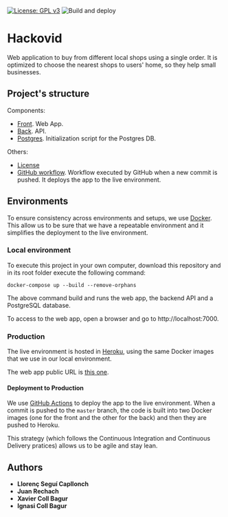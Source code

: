 [![License: GPL v3](https://img.shields.io/badge/License-GPLv3-blue.svg)](https://www.gnu.org/licenses/gpl-3.0)
![Build and deploy](https://github.com/Els-Illencs/hackovid/workflows/Build%20and%20publish%20to%20Heroku/badge.svg?branch=master)

# Hackovid
Web application to buy from different local shops using a single order. It is optimized to choose the nearest shops to users' home, so they help small businesses.

## Project's structure
Components:
* [Front](front). Web App.
* [Back](back). API.
* [Postgres](postgres). Initialization script for the Postgres DB.

Others:
* [License](LICENSE)
* [GitHub workflow](.github/workflows/main.yml). Workflow executed by GitHub when a new commit is pushed. It deploys the app to the live environment.

## Environments
To ensure consistency across environments and setups, we use [Docker](https://www.docker.com/). This allow us to be sure that we have a repeatable environment and it simplifies the deployment to the live environment.
### Local environment
To execute this project in your own computer, download this repository and in its root folder execute the following command: 
```
docker-compose up --build --remove-orphans
```

The above command build and runs the web app, the backend API and a PostgreSQL database.

To access to the web app, open a browser and go to http://localhost:7000.

### Production
The live environment is hosted in [Heroku](https://www.heroku.com/), using the same Docker images that we use in our local environment.

The web app public URL is [this one](https://hackovid-els-illencs-front.herokuapp.com/).

#### Deployment to Production
We use [GitHub Actions](https://github.com/features/actions) to deploy the app to the live environment. When a commit is pushed to the `master` branch, the code is built into two Docker images (one for the front and the other for the back) and then they are pushed to Heroku.

This strategy (which follows the Continuous Integration and Continuous Delivery pratices) allows us to be agile and stay lean.

## Authors
* **Llorenç Seguí Capllonch**
* **Juan Rechach**
* **Xavier Coll Bagur** 
* **Ignasi Coll Bagur**
